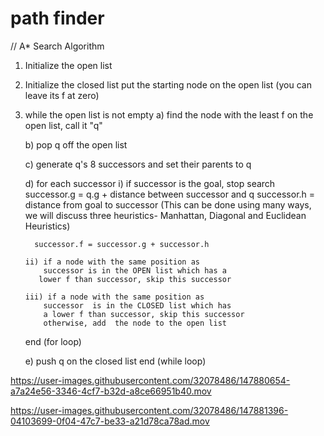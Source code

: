# path finder

// A* Search Algorithm
1.  Initialize the open list
2.  Initialize the closed list
    put the starting node on the open
    list (you can leave its f at zero)

3.  while the open list is not empty
    a) find the node with the least f on
    the open list, call it "q"

    b) pop q off the open list

    c) generate q's 8 successors and set their
    parents to q

    d) for each successor
    i) if successor is the goal, stop search
    successor.g = q.g + distance between
    successor and q
    successor.h = distance from goal to
    successor (This can be done using many
    ways, we will discuss three heuristics-
    Manhattan, Diagonal and Euclidean
    Heuristics)

          successor.f = successor.g + successor.h

        ii) if a node with the same position as 
            successor is in the OPEN list which has a 
           lower f than successor, skip this successor

        iii) if a node with the same position as 
            successor  is in the CLOSED list which has
            a lower f than successor, skip this successor
            otherwise, add  the node to the open list
    end (for loop)

    e) push q on the closed list
    end (while loop)
    
    

https://user-images.githubusercontent.com/32078486/147880654-a7a24e56-3346-4cf7-b32d-a8ce66951b40.mov


   

https://user-images.githubusercontent.com/32078486/147881396-04103699-0f04-47c7-be33-a21d78ca78ad.mov

